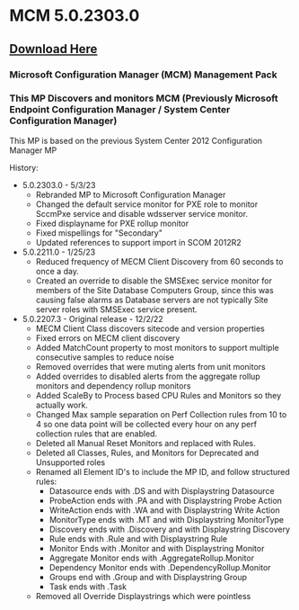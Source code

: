 # MCM 5.0.2303.0

## [Download Here][Download]

[Download]: https://github.com/thekevinholman/MECM/archive/refs/heads/main.zip

### Microsoft Configuration Manager (MCM) Management Pack  
### This MP Discovers and monitors MCM (Previously Microsoft Endpoint Configuration Manager / System Center Configuration Manager)

This MP is based on the previous System Center 2012 Configuration Manager MP

History:
* 5.0.2303.0 - 5/3/23
  * Rebranded MP to Microsoft Configuration Manager
  * Changed the default service monitor for PXE role to monitor SccmPxe service and disable wdsserver service monitor.
  * Fixed displayname for PXE rollup monitor
  * Fixed mispellings for "Secondary"
  * Updated references to support import in SCOM 2012R2
* 5.0.2211.0 - 1/25/23
  * Reduced frequency of MECM Client Discovery from 60 seconds to once a day.
  * Created an override to disable the SMSExec service monitor for members of the Site Database Computers Group, since this was causing false alarms as Database servers are not typically Site server roles with SMSExec service present.
* 5.0.2207.3 - Original release - 12/2/22
  * MECM Client Class discovers sitecode and version properties
  * Fixed errors on MECM client discovery
  * Added MatchCount property to most monitors to support multiple consecutive samples to reduce noise
  * Removed overrides that were muting alerts from unit monitors
  * Added overrides to disabled alerts from the aggregate rollup monitors and dependency rollup monitors
  * Added ScaleBy to Process based CPU Rules and Monitors so they actually work.
  * Changed Max sample separation on Perf Collection rules from 10 to 4 so one data point will be collected every hour on any perf collection rules that are enabled.
  * Deleted all Manual Reset Monitors and replaced with Rules.
  * Deleted all Classes, Rules, and Monitors for Deprecated and Unsupported roles  
  * Renamed all Element ID's to include the MP ID, and follow structured rules:
    * Datasource ends with .DS and with Displaystring Datasource
    * ProbeAction ends with .PA and with Displaystring Probe Action
    * WriteAction ends with .WA and with Displaystring Write Action
    * MonitorType ends with .MT and with Displaystring MonitorType
    * Discovery ends with .Discovery and with Displaystring Discovery
    * Rule ends with .Rule and with Displaystring Rule
    * Monitor Ends with .Monitor and with Displaystring Monitor
    * Aggregate Monitor ends with .AggregateRollup.Monitor
    * Dependency Monitor ends with .DependencyRollup.Monitor
    * Groups end with .Group and with Displaystring Group
    * Task ends with .Task
  * Removed all Override Displaystrings which were pointless

